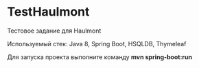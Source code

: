 # TestHaulmont

Тестовое задание для Haulmont

Используемый стек: Java 8, Spring Boot, HSQLDB, Thymeleaf

Для запуска проекта выполните команду <b>mvn spring-boot:run<b>
